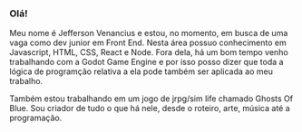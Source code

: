### Olá!

Meu nome é Jefferson Venancius e estou, no momento, em busca de uma vaga como dev junior em Front End.
Nesta área possuo conhecimento em Javascript, HTML, CSS, React e Node. 
Fora dela, há um bom tempo venho trabalhando com a Godot Game Engine e por isso posso dizer que toda a lógica de programção relativa a ela pode também ser aplicada ao meu trabalho.

Também estou trabalhando em um jogo de jrpg/sim life chamado Ghosts Of Blue. Sou criador de tudo o que há nele, desde o roteiro, arte, música até a programação.
